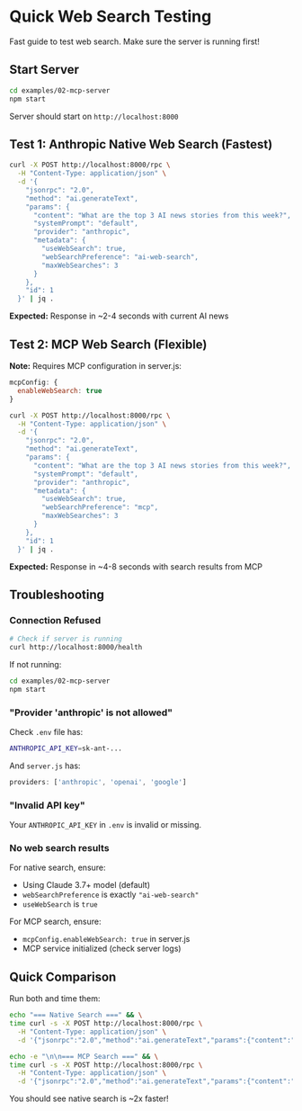 # Quick Web Search Testing

Fast guide to test web search. Make sure the server is running first!

## Start Server

```bash
cd examples/02-mcp-server
npm start
```

Server should start on `http://localhost:8000`

## Test 1: Anthropic Native Web Search (Fastest)

```bash
curl -X POST http://localhost:8000/rpc \
  -H "Content-Type: application/json" \
  -d '{
    "jsonrpc": "2.0",
    "method": "ai.generateText",
    "params": {
      "content": "What are the top 3 AI news stories from this week?",
      "systemPrompt": "default",
      "provider": "anthropic",
      "metadata": {
        "useWebSearch": true,
        "webSearchPreference": "ai-web-search",
        "maxWebSearches": 3
      }
    },
    "id": 1
  }' | jq .
```

**Expected:** Response in ~2-4 seconds with current AI news

## Test 2: MCP Web Search (Flexible)

**Note:** Requires MCP configuration in server.js:
```javascript
mcpConfig: {
  enableWebSearch: true
}
```

```bash
curl -X POST http://localhost:8000/rpc \
  -H "Content-Type: application/json" \
  -d '{
    "jsonrpc": "2.0",
    "method": "ai.generateText",
    "params": {
      "content": "What are the top 3 AI news stories from this week?",
      "systemPrompt": "default",
      "provider": "anthropic",
      "metadata": {
        "useWebSearch": true,
        "webSearchPreference": "mcp",
        "maxWebSearches": 3
      }
    },
    "id": 1
  }' | jq .
```

**Expected:** Response in ~4-8 seconds with search results from MCP

## Troubleshooting

### Connection Refused
```bash
# Check if server is running
curl http://localhost:8000/health
```

If not running:
```bash
cd examples/02-mcp-server
npm start
```

### "Provider 'anthropic' is not allowed"
Check `.env` file has:
```bash
ANTHROPIC_API_KEY=sk-ant-...
```

And `server.js` has:
```javascript
providers: ['anthropic', 'openai', 'google']
```

### "Invalid API key"
Your `ANTHROPIC_API_KEY` in `.env` is invalid or missing.

### No web search results
For native search, ensure:
- Using Claude 3.7+ model (default)
- `webSearchPreference` is exactly `"ai-web-search"`
- `useWebSearch` is `true`

For MCP search, ensure:
- `mcpConfig.enableWebSearch: true` in server.js
- MCP service initialized (check server logs)

## Quick Comparison

Run both and time them:

```bash
echo "=== Native Search ===" && \
time curl -s -X POST http://localhost:8000/rpc \
  -H "Content-Type: application/json" \
  -d '{"jsonrpc":"2.0","method":"ai.generateText","params":{"content":"Latest AI news","systemPrompt":"default","provider":"anthropic","metadata":{"useWebSearch":true,"webSearchPreference":"ai-web-search"}},"id":1}' | jq -r '.result.content' | head -20

echo -e "\n\n=== MCP Search ===" && \
time curl -s -X POST http://localhost:8000/rpc \
  -H "Content-Type: application/json" \
  -d '{"jsonrpc":"2.0","method":"ai.generateText","params":{"content":"Latest AI news","systemPrompt":"default","provider":"anthropic","metadata":{"useWebSearch":true,"webSearchPreference":"mcp"}},"id":1}' | jq -r '.result.content' | head -20
```

You should see native search is ~2x faster!
